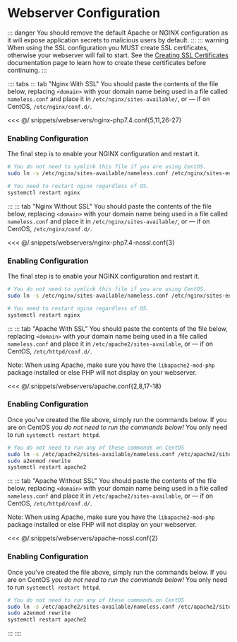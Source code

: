 # Webserver Configuration

::: danger
You should remove the default Apache or NGINX configuration as it will expose application secrets to malicious users by default.
:::
::: warning
When using the SSL configuration you MUST create SSL certificates, otherwise your webserver will fail to start. See the [Creating SSL Certificates](/setup/ssl.html) documentation page to learn how to create these certificates before continuing.
:::

:::: tabs
::: tab "Nginx With SSL"
You should paste the contents of the file below, replacing `<domain>` with your domain name being used in a file called
`nameless.conf` and place it in `/etc/nginx/sites-available/`, or &mdash; if on CentOS, `/etc/nginx/conf.d/`.

<<< @/.snippets/webservers/nginx-php7.4.conf{5,11,26-27}

### Enabling Configuration

The final step is to enable your NGINX configuration and restart it.

```bash
# You do not need to symlink this file if you are using CentOS.
sudo ln -s /etc/nginx/sites-available/nameless.conf /etc/nginx/sites-enabled/nameless.conf

# You need to restart nginx regardless of OS.
systemctl restart nginx
```

:::
::: tab "Nginx Without SSL"
You should paste the contents of the file below, replacing `<domain>` with your domain name being used in a file called
`nameless.conf` and place it in `/etc/nginx/sites-available/`, or &mdash; if on CentOS, `/etc/nginx/conf.d/`.

<<< @/.snippets/webservers/nginx-php7.4-nossl.conf{3}
### Enabling Configuration

The final step is to enable your NGINX configuration and restart it.

```bash
# You do not need to symlink this file if you are using CentOS.
sudo ln -s /etc/nginx/sites-available/nameless.conf /etc/nginx/sites-enabled/nameless.conf

# You need to restart nginx regardless of OS.
systemctl restart nginx
```

:::
::: tab "Apache With SSL"
You should paste the contents of the file below, replacing `<domain>` with your domain name being used in a file called
`nameless.conf` and place it in `/etc/apache2/sites-available`, or &mdash; if on CentOS, `/etc/httpd/conf.d/`.

Note: When using Apache, make sure you have the `libapache2-mod-php` package installed or else PHP will not display on your webserver.

<<< @/.snippets/webservers/apache.conf{2,8,17-18}
### Enabling Configuration

Once you've created the file above, simply run the commands below. If you are on CentOS _you do not need to run the commands
below!_ You only need to run `systemctl restart httpd`.

```bash
# You do not need to run any of these commands on CentOS
sudo ln -s /etc/apache2/sites-available/nameless.conf /etc/apache2/sites-enabled/nameless.conf
sudo a2enmod rewrite
systemctl restart apache2
```

:::
::: tab "Apache Without SSL"
You should paste the contents of the file below, replacing `<domain>` with your domain name being used in a file called
`nameless.conf` and place it in `/etc/apache2/sites-available`, or &mdash; if on CentOS, `/etc/httpd/conf.d/`.

Note: When using Apache, make sure you have the `libapache2-mod-php` package installed or else PHP will not display on your webserver.

<<< @/.snippets/webservers/apache-nossl.conf{2}
### Enabling Configuration
Once you've created the file above, simply run the commands below. If you are on CentOS _you do not need to run the commands
below!_ You only need to run `systemctl restart httpd`.

```bash
# You do not need to run any of these commands on CentOS
sudo ln -s /etc/apache2/sites-available/nameless.conf /etc/apache2/sites-enabled/nameless.conf
sudo a2enmod rewrite
systemctl restart apache2
```

:::
::::